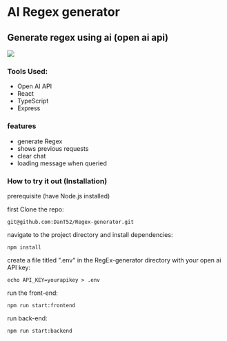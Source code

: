 # AI Regex generator

## Generate regex using ai (open ai api)

![](https://media2.giphy.com/media/v1.Y2lkPTc5MGI3NjExZjJlYWI3Yjc0MmQ5Y2FhOTlmNmNkNDg4ZDE5NDRkOTU5MjkxNTdjYSZlcD12MV9pbnRlcm5hbF9naWZzX2dpZklkJmN0PWc/OyYTPH3GFv25J0MEFl/giphy.gif)

### Tools Used:
- Open AI API
- React
- TypeScript
- Express

### features
- generate Regex
- shows previous requests
- clear chat
- loading message when queried

### How to try it out (Installation)
prerequisite (have Node.js installed)

first Clone the repo:

    git@github.com:DanT52/Regex-generator.git

navigate to the project directory and install dependencies:

    npm install

create a file titled ".env" in the RegEx-generator directory with your open ai API key:

    echo API_KEY=yourapikey > .env

run the front-end:

    npm run start:frontend

run back-end:

    npm run start:backend






